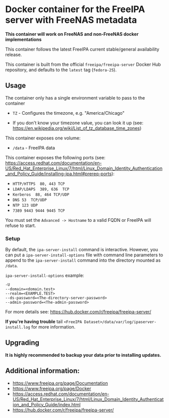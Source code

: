 # Docker container for the FreeIPA server with FreeNAS metadata

**This container will work on FreeNAS and non-FreeNAS docker implementations**

This container follows the latest FreeIPA current stable/general availability release.

This container is built from the official `freeipa/freeipa-server` Docker Hub repository, and defaults to the `latest` tag (`fedora-25`).

## Usage

The container only has a single environment variable to pass to the container
* `TZ` - Configures the timezone, e.g. "America/Chicago"
- If you don't know your timezone value, you can look it up (see: https://en.wikipedia.org/wiki/List_of_tz_database_time_zones)

This container exposes one volume:
* `/data` - FreeIPA data

This container exposes the following ports (see: https://access.redhat.com/documentation/en-US/Red_Hat_Enterprise_Linux/7/html/Linux_Domain_Identity_Authentication_and_Policy_Guide/installing-ipa.html#prereq-ports):
* `HTTP/HTTPS  80, 443 TCP`
* `LDAP/LDAPS  389, 636  TCP`
* `Kerberos  88, 464 TCP/UDP`
* `DNS 53  TCP/UDP`
* `NTP 123 UDP`
* `7389 9443 9444 9445 TCP`

You must set the `Advanced -> Hostname` to a valid FQDN or FreeIPA will refuse to start.

### Setup

By default, the `ipa-server-install` command is interactive. However, you can put a `ipa-server-install-options` file with command line parameters to append to the `ipa-server-install` command into the directory mounted as `/data`.

`ipa-server-install-options` example:

```
-U
--domain=<domain.test>
--realm=<EXAMPLE.TEST>
--ds-password=<The-directory-server-password>
--admin-password=<The-admin-password>
```

For more details see: https://hub.docker.com/r/freeipa/freeipa-server/

**If you're having trouble** tail `<FreeIPA Dataset>/data/var/log/ipaserver-install.log` for more information.


## Upgrading

**It is highly recommended to backup your data prior to installing updates.**

## Additional information:

* https://www.freeipa.org/page/Documentation
* https://www.freeipa.org/page/Docker
* https://access.redhat.com/documentation/en-US/Red_Hat_Enterprise_Linux/7/html/Linux_Domain_Identity_Authentication_and_Policy_Guide/index.html
* https://hub.docker.com/r/freeipa/freeipa-server/